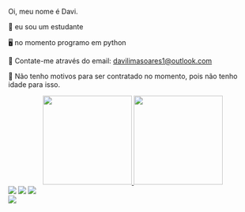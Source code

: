 Oi, meu nome é Davi.

📖 eu sou um estudante

🖥️ no momento programo em python

📧 Contate-me através do email: davilimasoares1@outlook.com 

👔 Não tenho motivos para ser contratado no momento, pois não tenho idade para isso.


<div align="center">
  <a href="https://github.com/Blwkz">
  <img height="180em" src="https://github-readme-stats.vercel.app/api?username=Blwkz&show_icons=true&theme=blue&include_all_commits=true&count_private=true"/>
  <img height="180em" src="https://github-readme-stats.vercel.app/api/top-langs/?username=Blwkz&layout=compact&langs_count=7&theme=orange"/>
</div>

<div>  
  <a href="https://instagram.com/davilim_" target="_blank"><img src="https://img.shields.io/badge/-Instagram-%23E4405F?style=for-the-badge&logo=instagram&logoColor=white" target="_blank"></a>
  <a href = "mailto:davilimasoares1outlook.com"><img src="https://img.shields.io/badge/-Outlook-%23333?style=for-the-badge&logo=hotmail&logoColor=white" target="_blank"></a>
  <a href = "https://twitter.com/Blwkz1"><img src="https://img.shields.io/badge/Twitter-1DA1F2?style=for-the-badge&logo=twitter&logoColor=white" target="_blank"></a>
</div>
  
<div>
  <a href="https://github.com/Blwkz" target="_blank"><img src="https://img.shields.io/badge/Java-ED8B00?style=for-the-badge&logo=java&logoColor=white" target="_blank"></a>
</div>
